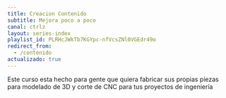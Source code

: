```yaml
---
title: Creacion Contenido
subtitle: Mejora poco a poco
canal: ctrlz
layout: series-index
playlist_id: PLRHcJWkTb7KGYpc-nfVcsZNl0VGEdr49o
redirect_from:
  - /contenido
actualizado: true
---
```


Este curso esta hecho para gente que quiera fabricar sus propias piezas para modelado de 3D y corte de CNC para tus proyectos de ingeniería
